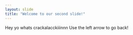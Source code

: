 ```yaml
---
layout: slide
title: "Welcome to our second slide!"
---
```

Hey yo whats crackalacckiiinnn
Use the left arrow to go back!
